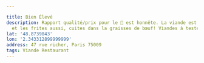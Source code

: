 ```yaml
---

title: Bien Élevé
description: Rapport qualité/prix pour le 🍔 est honnête. La viande est excellente
  et les frites aussi, cuites dans la graisses de bœuf! Viandes à tester
lat: '48.8739843'
lon: '2.343312899999999'
address: 47 rue richer, Paris 75009
tags: Viande Restaurant
---
```

